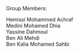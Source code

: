 Group Members:

Hemissi Mohammed Achraf <br>
Medini Mohamed Dhia <br>
Yassine Dahmoul <br>
Ben Ali Mehdi <br>
Ben Kalia Mohamed Sahbi
